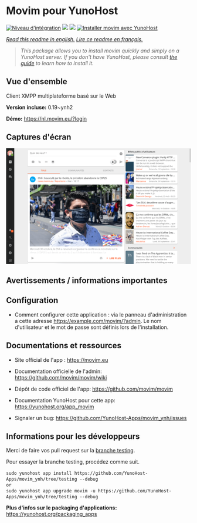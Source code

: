 # Movim pour YunoHost

[![Niveau d'intégration](https://dash.yunohost.org/integration/movim.svg)](https://dash.yunohost.org/appci/app/movim) ![](https://ci-apps.yunohost.org/ci/badges/movim.status.svg)  ![](https://ci-apps.yunohost.org/ci/badges/movim.maintain.svg)
[![Installer movim avec YunoHost](https://install-app.yunohost.org/install-with-yunohost.svg)](https://install-app.yunohost.org/?app=movim)

*[Read this readme in english.](./README.md)*
*[Lire ce readme en français.](./README_fr.md)*

> *This package allows you to install movim quickly and simply on a YunoHost server.
If you don't have YunoHost, please consult [the guide](https://yunohost.org/#/install) to learn how to install it.*

## Vue d'ensemble

Client XMPP multiplateforme basé sur le Web

**Version incluse:** 0.19~ynh2

**Démo:** https://nl.movim.eu/?login


## Captures d'écran


   ![](./doc/screenshots/movim.png)




## Avertissements / informations importantes

## Configuration

 * Comment configurer cette application : via le panneau d'administration a cette adresse  https://example.com/movim/?admin. Le nom d'utilisateur et le mot de passe sont définis lors de l'installation.



## Documentations et ressources

* Site official de l'app : https://movim.eu

* Documentation officielle de l'admin: https://github.com/movim/movim/wiki
* Dépôt de code officiel de l'app:  https://github.com/movim/movim
* Documentation YunoHost pour cette app: https://yunohost.org/app_movim
* Signaler un bug: https://github.com/YunoHost-Apps/movim_ynh/issues

## Informations pour les développeurs

Merci de faire vos pull request sur la [branche testing](https://github.com/YunoHost-Apps/movim_ynh/tree/testing).

Pour essayer la branche testing, procédez comme suit.
```
sudo yunohost app install https://github.com/YunoHost-Apps/movim_ynh/tree/testing --debug
or
sudo yunohost app upgrade movim -u https://github.com/YunoHost-Apps/movim_ynh/tree/testing --debug
```

**Plus d'infos sur le packaging d'applications:** https://yunohost.org/packaging_apps